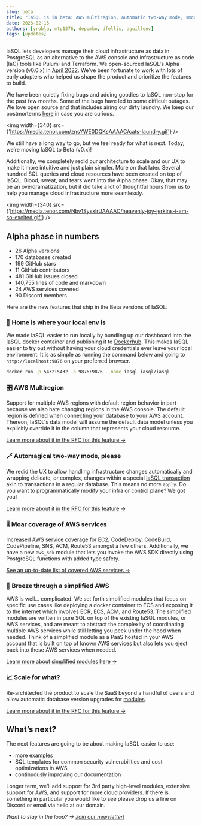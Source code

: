 ```yaml
---
slug: beta
title: "IaSQL is in beta: AWS multiregion, automatic two-way mode, smooth local setup"
date: 2023-02-15
authors: [yrobla, mtp1376, depombo, dfellis, aguillenv]
tags: [updates]
---
```


IaSQL lets developers manage their cloud infrastructure as data in PostgreSQL as an alternative to the AWS console and infrastructure as code (IaC) tools like Pulumi and Terraform. We open-sourced IaSQL's Alpha version (v0.0.x) in [April 2022](/blog/os-iasql). We’ve been fortunate to work with lots of early adopters who helped us shape the product and prioritize the features to build.

We have been quietly fixing bugs and adding goodies to IaSQL non-stop for the past few months. Some of the bugs have led to some difficult outages. We love open source and that includes airing our dirty laundry. We keep our postmorterms [here](https://github.com/iasql/iasql/tree/main/postmortems) in case you are curious.

<img width={340} src={'https://media.tenor.com/znsYWE0DQKsAAAAC/cats-laundry.gif'} />

We still have a long way to go, but we feel ready for what is next. Today, we’re moving IaSQL to Beta (v0.x)!

Additionally, we completely redid our architecture to scale and our UX to make it more intuitive and just plain simpler. More on that later. Several hundred SQL queries and cloud resources have been created on top of IaSQL. Blood, sweat, and tears went into the Alpha phase. Okay, that may be an overdramatization, but it did take a lot of thoughtful hours from us to help you manage cloud infrastructure more seamlessly.

<img width={340} src={'https://media.tenor.com/Nbv1SysxlrUAAAAC/heavenly-joy-jerkins-i-am-so-excited.gif'} />

## Alpha phase in numbers​

- 26 Alpha versions
- 170 databases created
- 199 GitHub stars
- 11 GitHub contributors
- 481 GitHub issues closed
- 140,755 lines of code and markdown
- 24 AWS services covered
- 90 Discord members

Here are the new features that ship in the Beta versions of IaSQL:

### 🏡 Home is where your local env is

We made IaSQL easier to run locally by bundling up our dashboard into the IaSQL docker container and publishing it to [Dockerhub](https://hub.docker.com/r/iasql/iasql). This makes IaSQL easier to try out without having your cloud credentials ever leave your local environment. It is as simple as running the command below and going to `http://localhost:9876` on your preferred browser.

```bash
docker run -p 5432:5432 -p 9876:9876 --name iasql iasql/iasql
```

### 🎛️ AWS Multiregion

Support for multiple AWS regions with default region behavior in part because we also hate changing regions in the AWS console. The default region is defined when connecting your database to your AWS account. Thereon, IaSQL's data model will assume the default data model unless you explicitly override it in the column that represents your cloud resource.

[Learn more about it in the RFC for this feature &#8594;](https://github.com/iasql/iasql/blob/main/rfcs/003%20-%20Multi-Region%20Support%20RFC.md)

### 🪄 Automagical two-way mode, please

We redid the UX to allow handling infrastructure changes automatically and wrapping delicate, or complex, changes within a special [IaSQL transaction](/docs/transaction) akin to transactions in a regular database. This means no more `apply`. Do you want to programmatically modify your infra or control plane? We got you!

[Learn more about it in the RFC for this feature &#8594;](https://github.com/iasql/iasql/blob/main/rfcs/004%20-%20Continuous%20Two-Way%20Synchronization%20RFC.md)

### 🎚️ Moar coverage of AWS services

Increased AWS service coverage for EC2, CodeDeploy, CodeBuild, CodePipeline, SNS, ACM, Route53 amongst a few others. Additionally, we have a new `aws_sdk` module that lets you invoke the AWS SDK directly using PostgreSQL functions with added type safety.

[See an up-to-date list of covered AWS services &#8594;](https://github.com/iasql/iasql#aws-services-with-significant-api-coverage)

### 💨 Breeze through a simplified AWS

AWS is well... complicated. We set forth simplified modules that focus on specific use cases like deploying a docker container to ECS and exposing it to the internet which involves ECR, ECS, ACM, and Route53. The simplified modules are written in pure SQL on top of the existing IaSQL modules, or AWS services, and are meant to abstract the complexity of coordinating multiple AWS services while still letting you peek under the hood when needed. Think of a simplified module as a PaaS hosted in your AWS account that is built on top of known AWS services but also lets you eject back into these AWS services when needed.

[Learn more about simplified modules here &#8594;](/blog/ecs-simplified)

### 📈 Scale for what?

Re-architected the product to scale the SaaS beyond a handful of users and allow automatic database version upgrades for [modules](/docs/modules). 

[Learn more about it in the RFC for this feature &#8594;](https://github.com/iasql/iasql/blob/main/rfcs/005%20-%20Unsurprising%20Functions%20and%20Scalability%20RFC.md)

## What’s next?​

The next features are going to be about making IaSQL easier to use:
- more [examples](/blog/tags/tutorial/)
- SQL templates for common security vulnerabilities and cost optimizations in AWS
- continuously improving our documentation

Longer term, we’ll add support for 3rd party high-level modules, extensive support for AWS, and support for more cloud providers. If there is something in particular you would like to see please drop us a line on Discord or email via hello at our domain.

*Want to stay in the loop? → [Join our newsletter!](/updates)*